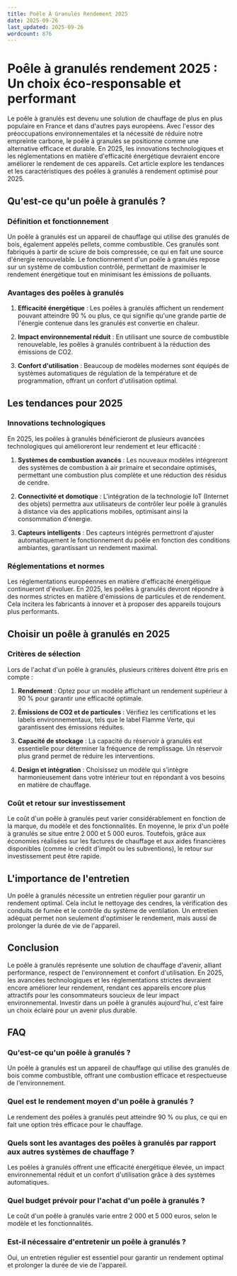 ```yaml
---
title: Poêle À Granulés Rendement 2025
date: 2025-09-26
last_updated: 2025-09-26
wordcount: 876
---
```


# Poêle à granulés rendement 2025 : Un choix éco-responsable et performant

Le poêle à granulés est devenu une solution de chauffage de plus en plus populaire en France et dans d'autres pays européens. Avec l'essor des préoccupations environnementales et la nécessité de réduire notre empreinte carbone, le poêle à granulés se positionne comme une alternative efficace et durable. En 2025, les innovations technologiques et les réglementations en matière d'efficacité énergétique devraient encore améliorer le rendement de ces appareils. Cet article explore les tendances et les caractéristiques des poêles à granulés à rendement optimisé pour 2025.

## Qu'est-ce qu'un poêle à granulés ?

### Définition et fonctionnement

Un poêle à granulés est un appareil de chauffage qui utilise des granulés de bois, également appelés pellets, comme combustible. Ces granulés sont fabriqués à partir de sciure de bois compressée, ce qui en fait une source d'énergie renouvelable. Le fonctionnement d'un poêle à granulés repose sur un système de combustion contrôlé, permettant de maximiser le rendement énergétique tout en minimisant les émissions de polluants.

### Avantages des poêles à granulés

1. **Efficacité énergétique** : Les poêles à granulés affichent un rendement pouvant atteindre 90 % ou plus, ce qui signifie qu'une grande partie de l'énergie contenue dans les granulés est convertie en chaleur.
   
2. **Impact environnemental réduit** : En utilisant une source de combustible renouvelable, les poêles à granulés contribuent à la réduction des émissions de CO2.

3. **Confort d'utilisation** : Beaucoup de modèles modernes sont équipés de systèmes automatiques de régulation de la température et de programmation, offrant un confort d'utilisation optimal.

## Les tendances pour 2025

### Innovations technologiques

En 2025, les poêles à granulés bénéficieront de plusieurs avancées technologiques qui amélioreront leur rendement et leur efficacité :

1. **Systèmes de combustion avancés** : Les nouveaux modèles intégreront des systèmes de combustion à air primaire et secondaire optimisés, permettant une combustion plus complète et une réduction des résidus de cendre.

2. **Connectivité et domotique** : L'intégration de la technologie IoT (Internet des objets) permettra aux utilisateurs de contrôler leur poêle à granulés à distance via des applications mobiles, optimisant ainsi la consommation d'énergie.

3. **Capteurs intelligents** : Des capteurs intégrés permettront d'ajuster automatiquement le fonctionnement du poêle en fonction des conditions ambiantes, garantissant un rendement maximal.

### Réglementations et normes

Les réglementations européennes en matière d'efficacité énergétique continueront d'évoluer. En 2025, les poêles à granulés devront répondre à des normes strictes en matière d'émissions de particules et de rendement. Cela incitera les fabricants à innover et à proposer des appareils toujours plus performants.

## Choisir un poêle à granulés en 2025

### Critères de sélection

Lors de l'achat d'un poêle à granulés, plusieurs critères doivent être pris en compte :

1. **Rendement** : Optez pour un modèle affichant un rendement supérieur à 90 % pour garantir une efficacité optimale.

2. **Émissions de CO2 et de particules** : Vérifiez les certifications et les labels environnementaux, tels que le label Flamme Verte, qui garantissent des émissions réduites.

3. **Capacité de stockage** : La capacité du réservoir à granulés est essentielle pour déterminer la fréquence de remplissage. Un réservoir plus grand permet de réduire les interventions.

4. **Design et intégration** : Choisissez un modèle qui s'intègre harmonieusement dans votre intérieur tout en répondant à vos besoins en matière de chauffage.

### Coût et retour sur investissement

Le coût d'un poêle à granulés peut varier considérablement en fonction de la marque, du modèle et des fonctionnalités. En moyenne, le prix d'un poêle à granulés se situe entre 2 000 et 5 000 euros. Toutefois, grâce aux économies réalisées sur les factures de chauffage et aux aides financières disponibles (comme le crédit d'impôt ou les subventions), le retour sur investissement peut être rapide.

## L'importance de l'entretien

Un poêle à granulés nécessite un entretien régulier pour garantir un rendement optimal. Cela inclut le nettoyage des cendres, la vérification des conduits de fumée et le contrôle du système de ventilation. Un entretien adéquat permet non seulement d'optimiser le rendement, mais aussi de prolonger la durée de vie de l'appareil.

## Conclusion

Le poêle à granulés représente une solution de chauffage d'avenir, alliant performance, respect de l'environnement et confort d'utilisation. En 2025, les avancées technologiques et les réglementations strictes devraient encore améliorer leur rendement, rendant ces appareils encore plus attractifs pour les consommateurs soucieux de leur impact environnemental. Investir dans un poêle à granulés aujourd'hui, c'est faire un choix éclairé pour un avenir plus durable.

## FAQ

### Qu'est-ce qu'un poêle à granulés ?

Un poêle à granulés est un appareil de chauffage qui utilise des granulés de bois comme combustible, offrant une combustion efficace et respectueuse de l'environnement.

### Quel est le rendement moyen d'un poêle à granulés ?

Le rendement des poêles à granulés peut atteindre 90 % ou plus, ce qui en fait une option très efficace pour le chauffage.

### Quels sont les avantages des poêles à granulés par rapport aux autres systèmes de chauffage ?

Les poêles à granulés offrent une efficacité énergétique élevée, un impact environnemental réduit et un confort d'utilisation grâce à des systèmes automatiques.

### Quel budget prévoir pour l'achat d'un poêle à granulés ?

Le coût d'un poêle à granulés varie entre 2 000 et 5 000 euros, selon le modèle et les fonctionnalités.

### Est-il nécessaire d'entretenir un poêle à granulés ?

Oui, un entretien régulier est essentiel pour garantir un rendement optimal et prolonger la durée de vie de l'appareil.
